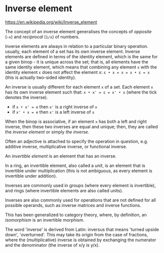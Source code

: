 # Inverse element

https://en.wikipedia.org/wiki/Inverse_element

The concept of an inverse element generalises the concepts of *opposite* (`−x`) and *reciprocal* (`1/x`) of numbers.

Inverse elements are always in relation to a particular binary operation. usually, each element of a set has its own inverse element. Inverse elements are defined in terms of the identity element, which is the same for a given binop - it is unique across the set; that is, all elements have the same identity element, which means that combining any element `x` with the identity element `ε` does not affect the element x: `ε • x = x = x • ε = x` (this is actually two-sided identity).

An inverse is usually different for each element `x` of a set. Each element `x` has its own inverse element such that: `x • x' = ε = x' • x` (where the tick denotes the inverse).

- if `x • x' = e` then `x'` is a right inverse of `x`
- if `x' • x = e` then `x'` is a left inverse of `x`


When the binop is associative, if an element `x` has both a left and right inverse, then these two inverses are equal and unique; then, they are called the *inverse element* or simply *the inverse*.

Often an adjective is attached to specify the operation in question, e.g. additive inverse, multiplicative inverse, or functional inverse.

An *invertible element* is an element that has an inverse.

In a ring, an invertible element, also called a *unit*, is an element that is invertible under multiplication (this is not ambiguous, as every element is invertible under addition).

Inverses are commonly used in groups (where every element is invertible), and rings (where invertible elements are also called units).

Inverses are also commonly used for operations that are not defined for all possible operands, such as inverse matrices and inverse functions.

This has been generalized to category theory, where, by definition, an *isomorphism* is an invertible morphism.

The word 'inverse' is derived from Latin: inversus that means 'turned upside down', 'overturned'. This may take its origin from the case of fractions, where the (multiplicative) inverse is obtained by exchanging the numerator and the denominator (the inverse of x/y is y/x).
